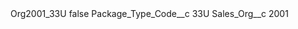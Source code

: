 <?xml version="1.0" encoding="UTF-8"?>
<CustomMetadata xmlns="http://soap.sforce.com/2006/04/metadata" xmlns:xsi="http://www.w3.org/2001/XMLSchema-instance" xmlns:xsd="http://www.w3.org/2001/XMLSchema">
    <label>Org2001_33U</label>
    <protected>false</protected>
    <values>
        <field>Package_Type_Code__c</field>
        <value xsi:type="xsd:string">33U</value>
    </values>
    <values>
        <field>Sales_Org__c</field>
        <value xsi:type="xsd:string">2001</value>
    </values>
</CustomMetadata>

